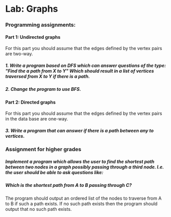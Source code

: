 # Lab: Graphs
### Programming assignments:
#### Part 1: Undirected graphs 

For this part you should assume that the edges defined by the vertex pairs are two-way.

##### 1. Write a program based on DFS which can answer questions of the type: "Find the a path from X to Y" Which should result in a list of vertices traversed from X to Y if there is a path.

##### 2. Change the program to use BFS.

#### Part 2: Directed graphs

For this part you should assume that the edges defined by the vertex pairs in the data base are one-way.

##### 3. Write a program that can answer if there is a path between any to vertices.

### Assignment for higher grades
##### Implement a program which allows the user to find the shortest path between two nodes in a graph possibly passing through a third node. I.e. the user should be able to ask questions like:
##### Which is the shortest path from A to B passing through C? 
The program should output an ordered list of the nodes to traverse from A to B if such a path exists. If no such path exists then the program should output that no such path exists.
